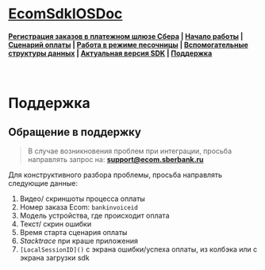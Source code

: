 # [EcomSdkIOSDoc](https://sdkpay.github.io/EcomSdkIOSDoc)

#### [Регистрация заказов в платежном шлюзе Сбера](https://sdkpay.github.io/EcomSdkIOSDoc/order_registration) | [Начало работы](https://sdkpay.github.io/EcomSdkIOSDoc/start) | [Сценарий оплаты](https://sdkpay.github.io/EcomSdkIOSDoc/payment_script) | [Работа в режиме песочницы](https://sdkpay.github.io/EcomSdkIOSDoc/sandbox_mode) | [Вспомогательные структуры данных](https://sdkpay.github.io/EcomSdkIOSDoc/data_structures) | [Актуальная версия SDK](https://sdkpay.github.io/EcomSdkIOSDoc/version) | [Поддержка](https://sdkpay.github.io/EcomSdkIOSDoc/support)

<br>

# Поддержка

## Обращение в поддержку

> В случае возникновения проблем при интеграции, просьба направлять запрос на: **support@ecom.sberbank.ru**

Для конструктивного разбора проблемы, просьба направлять следующие данные:
1. Видео/ скриншоты процесса оплаты
2. Номер заказа Ecom: `bankinvoiceid`
3. Модель устройства, где происходит оплата
4. Текст/ скрин ошибки
5. Время старта сценария оплаты
6. *Stacktrace* при краше приложения
7. `[LocalSessionID]()` с экрана ошибки/успеха оплаты, из колбэка или с экрана загрузки sdk

<br>

<!-- ## LocalSessionId

### Идентификатор сессии в Ecom inApp

Идентификатор сессии (`localSessionId`) создается при каждой попытке оплаты через Ecom SDK. Идентификатор используется для разбора инцидентов и отладки работы SDK. `LocalSessionId` можно найти в следующих компонентах:
- На экране загрузки SDK после старта оплаты:

<img src="docs/assets/img/Loading.png" width="200">

- На результирующем экране ошибки:

<img src="docs/assets/img/Error.png" width="200">  -->
